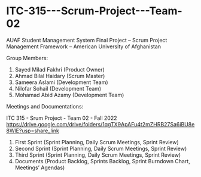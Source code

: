 # ITC-315---Scrum-Project---Team-02

AUAF Student Management System
Final Project – Scrum Project Management Framework – American University of Afghanistan

Group Members:
1.	Sayed Milad Fakhri (Product Owner)
2.	Ahmad Bilal Haidary (Scrum Master)
3.	Sameera Aslami (Development Team)
4.	Nilofar Sohail (Development Team)
5.	Mohamad Abid Azamy (Development Team)

Meetings and Documentations:

ITC 315 - Srum Project - Team 02 - Fall 2022
https://drive.google.com/drive/folders/1qgTX9ApAFu4t2mZHRB27Sa6iBU8e8WlE?usp=share_link

1.	First Sprint (Sprint Planning, Daily Scrum Meetings, Sprint Review) 
2.	Second Sprint (Sprint Planning, Daily Scrum Meetings, Sprint Review)
3.	Third Sprint (Sprint Planning, Daily Scrum Meetings, Sprint Review)
4.	Documents (Product Backlog, Sprints Backlog, Sprint Burndown Chart, Meetings’ Agendas)



